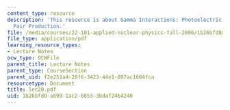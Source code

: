 ```yaml
---
content_type: resource
description: 'This resource is about Gamma Interactions: Photoelectric Effect and
  Pair Production.'
file: /media/courses/22-101-applied-nuclear-physics-fall-2006/1b26bfd0ab991ac260533bdaf24b4240_lec20.pdf
file_type: application/pdf
learning_resource_types:
- Lecture Notes
ocw_type: OCWFile
parent_title: Lecture Notes
parent_type: CourseSection
parent_uid: f2e251a4-20f6-3423-44e1-807ac1684fca
resourcetype: Document
title: lec20.pdf
uid: 1b26bfd0-ab99-1ac2-6053-3bdaf24b4240
---
```

